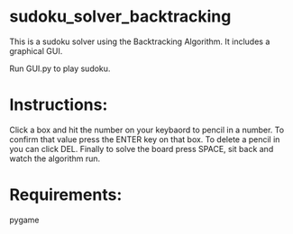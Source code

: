# sudoku_solver_backtracking

This is a sudoku solver using the Backtracking Algorithm.
It includes a graphical GUI.

Run GUI.py to play sudoku.

# Instructions:
Click a box and hit the number on your keybaord to pencil in a number. To confirm that value press the ENTER key on that box. To delete a pencil in you can click DEL. Finally to solve the board press SPACE, sit back and watch the algorithm run.

# Requirements:
pygame
